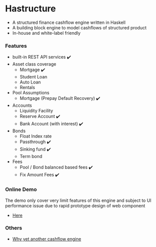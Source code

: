 # Hastructure
* A structured finance cashflow engine written in Haskell
* A building block engine to model cashflows of structured product
* In-house and white-label friendly

### Features
* built-in REST API services :heavy_check_mark:
* Asset class coverage
  * Mortgage  :heavy_check_mark:
  * Student Loan
  * Auto Loan
  * Rentals
* Pool Assumptions
  * Mortgage (Prepay Default Recovery) :heavy_check_mark:
* Accounts
  * Liquidity Facility
  * Reserve Account  :heavy_check_mark:
  * Bank Account (with interest) :heavy_check_mark:
* Bonds
  * Float Index rate
  * Passthrough :heavy_check_mark:
  * Sinking fund :heavy_check_mark:
  * Term bond
* Fees
  * Pool / Bond balanced based fees  :heavy_check_mark:
  * Fix Amount Fees  :heavy_check_mark:

### Online Demo

The demo only cover very limit features of this engine and subject to UI performance issue due to rapid prototype design of web component

* [Here](https://deal-bench.xyz)


### Others
* [Why yet another cashflow engine](https://github.com/yellowbean/Hastructure/wiki/Why-Yet-Anohter-Cashflow-Engine)
